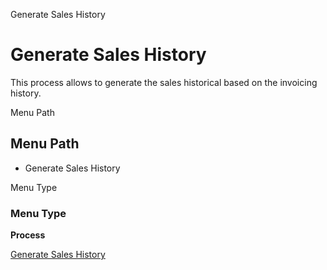 
Generate Sales History
# Generate Sales History


This process allows to generate the sales historical based on the invoicing history.

Menu Path
## Menu Path



- Generate Sales History

Menu Type
### Menu Type

**Process**


[Generate Sales History](../../functional-guide/window/process-c_saleshistory_generate.md)